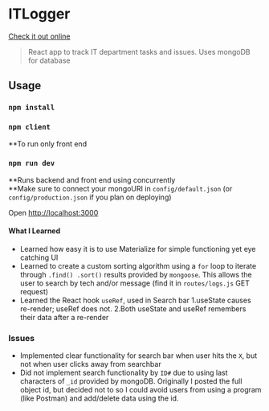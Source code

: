 # ITLogger
[Check it out online](https://stormy-basin-17252.herokuapp.com/)

> React app to track IT department tasks and issues. Uses mongoDB for database

## Usage

### `npm install`

### `npm client`
**To run only front end

### `npm run dev`
**Runs backend and front end using concurrently<br>
**Make sure to connect your mongoURI in `config/default.json` (or `config/production.json` if you plan on deploying)

Open [http://localhost:3000](http://localhost:3000)

#### What I Learned
- Learned how easy it is to use Materialize for simple functioning yet eye catching UI
- Learned to create a custom sorting algorithm using a `for` loop to iterate through `.find() .sort()` results provided by `mongoose`. This allows the user to search by tech and/or message (find it in `routes/logs.js` GET request)
- Learned the React hook `useRef`, used in Search bar
    1.useState causes re-render; useRef does not.
    2.Both useState and useRef remembers their data after a re-render
    
### Issues
- Implemented clear functionality for search bar when user hits the `X`, but not when user clicks away from searchbar
- Did not implement search functionality by `ID#` due to using last characters of `_id` provided by mongoDB. Originally I posted the full object id, but decided not to so I could avoid users from using a program (like Postman) and add/delete data using the id.
